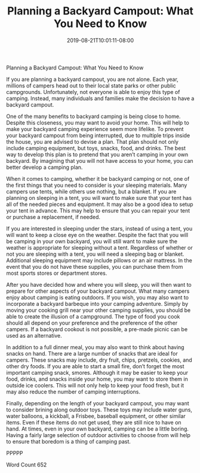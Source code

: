 ﻿---
title: "Planning a Backyard Campout: What You Need to Know"
date: 2019-08-21T10:01:11-08:00
description: "Backyard Activities Tips for Web Success"
featured_image: "/images/Backyard Activities.jpg"
tags: ["Backyard Activities"]
---

Planning a Backyard Campout: What You Need to Know

If you are planning a backyard campout, you are not alone. Each year, millions of campers head out to their local state parks or other public campgrounds. Unfortunately, not everyone is able to enjoy this type of camping.  Instead, many individuals and families make the decision to have a backyard campout.  

One of the many benefits to backyard camping is being close to home.  Despite this closeness, you may want to avoid your home. This will help to make your backyard camping experience seem more lifelike.  To prevent your backyard campout from being interrupted, due to multiple trips inside the house, you are advised to devise a plan. That plan should not only include camping equipment, but toys, snacks, food, and drinks. The best way to develop this plan is to pretend that you aren’t camping in your own backyard. By imagining that you will not have access to your home, you can better develop a camping plan.

When it comes to camping, whether it be backyard camping or not, one of the first things that you need to consider is your sleeping materials.  Many campers use tents, while others use nothing, but a blanket. If you are planning on sleeping in a tent, you will want to make sure that your tent has all of the needed pieces and equipment. It may also be a good idea to setup your tent in advance. This may help to ensure that you can repair your tent or purchase a replacement, if needed.

If you are interested in sleeping under the stars, instead of using a tent, you will want to keep a close eye on the weather. Despite the fact that you will be camping in your own backyard, you will still want to make sure the weather is appropriate for sleeping without a tent.  Regardless of whether or not you are sleeping with a tent, you will need a sleeping bag or blanket.  Additional sleeping equipment may include pillows or an air mattress.  In the event that you do not have these supplies, you can purchase them from most sports stores or department stores.

After you have decided how and where you will sleep, you will then want to prepare for other aspects of your backyard campout. What many campers enjoy about camping is eating outdoors. If you wish, you may also want to incorporate a backyard barbeque into your camping adventure. Simply by moving your cooking grill near your other camping supplies, you should be able to create the illusion of a campground.  The type of food you cook should all depend on your preference and the preference of the other campers. If a backyard cookout is not possible, a pre-made picnic can be used as an alternative.

In addition to a full dinner meal, you may also want to think about having snacks on hand. There are a large number of snacks that are ideal for campers. These snacks may include, dry fruit, chips, pretzels, cookies, and other dry foods. If you are able to start a small fire, don’t forget the most important camping snack, smores.  Although it may be easier to keep your food, drinks, and snacks inside your home, you may want to store them in outside ice coolers. This will not only help to keep your food fresh, but it may also reduce the number of camping interruptions.  

Finally, depending on the length of your backyard campout, you may want to consider brining along outdoor toys. These toys may include water guns, water balloons, a kickball, a Frisbee, baseball equipment, or other similar items.  Even if these items do not get used, they are still nice to have on hand.  At times, even in your own backyard, camping can be a little boring. Having a fairly large selection of outdoor activities to choose from will help to ensure that boredom is a thing of camping past.

PPPPP

Word Count 652

